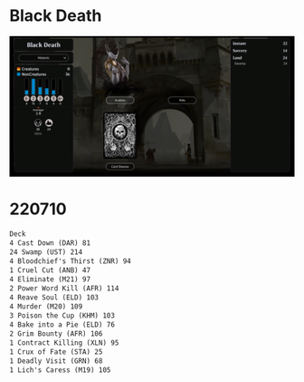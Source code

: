 # Black Death

<table style="background-color:black;">
    <tr>
        <td>
            <img src="../Resources/Black-Death-details.png" width="1000">
        </td>
    </tr>
</table> 

# 220710
```
Deck
4 Cast Down (DAR) 81
24 Swamp (UST) 214
4 Bloodchief's Thirst (ZNR) 94
1 Cruel Cut (ANB) 47
4 Eliminate (M21) 97
2 Power Word Kill (AFR) 114
4 Reave Soul (ELD) 103
4 Murder (M20) 109
3 Poison the Cup (KHM) 103
4 Bake into a Pie (ELD) 76
2 Grim Bounty (AFR) 106
1 Contract Killing (XLN) 95
1 Crux of Fate (STA) 25
1 Deadly Visit (GRN) 68
1 Lich's Caress (M19) 105
```